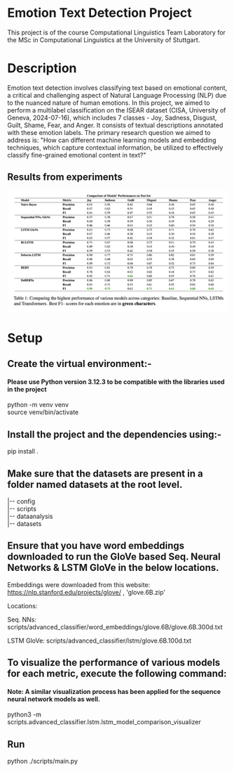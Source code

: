 # Emotion Text Detection Project

This project is of the course Computational Linguistics Team Laboratory for the MSc in Computational Linguistics at the University of Stuttgart.

# Description

Emotion text detection involves classifying text based on emotional content, a critical and challenging aspect of Natural Language Processing (NLP) due to the nuanced nature of human emotions. In this project, we aimed to perform a multilabel classification on the ISEAR dataset (CISA, University of Geneva, 2024-07-16), which includes 7 classes - Joy, Sadness, Disgust, Guilt, Shame, Fear, and Anger. It consists of textual descriptions annotated with these emotion labels. The primary research question we aimed to address is: "How can different machine learning models and embedding techniques, which capture contextual information, be utilized to effectively classify fine-grained emotional content in text?"

## Results from experiments

![Table Image](https://github.com/joannakarayianni/Computational_Linguistics_Team_Lab/blob/main/images/performance_comparison.png)

# Setup

## Create the virtual environment:-

#### Please use Python version 3.12.3 to be compatible with the libraries used in the project

python -m venv venv       
source venv/bin/activate     


## Install the project and the dependencies using:- 

pip install .


## Make sure that the datasets are present in a folder named datasets at the root level.

|-- config  
|-- scripts    
|-- dataanalysis   
|-- datasets   

## Ensure that you have word embeddings downloaded to run the GloVe based Seq. Neural Networks & LSTM GloVe in the below locations.
Embeddings were downloaded from this website: https://nlp.stanford.edu/projects/glove/ , 'glove.6B.zip'

Locations:

Seq. NNs: scripts/advanced_classifier/word_embeddings/glove.6B/glove.6B.300d.txt

LSTM GloVe: scripts/advanced_classifier/lstm/glove.6B.100d.txt

## To visualize the performance of various models for each metric, execute the following command:
#### Note: A similar visualization process has been applied for the sequence neural network models as well.

python3 -m scripts.advanced_classifier.lstm.lstm_model_comparison_visualizer


## Run

python ./scripts/main.py
